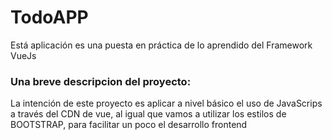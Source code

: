 # TodoAPP
Está aplicación es una puesta en práctica de lo aprendido del Framework VueJs

### Una breve descripcion del proyecto:

La intención de este proyecto es aplicar a nivel básico el uso de JavaScrips a través del CDN de vue, al igual que vamos a utilizar los estilos
de BOOTSTRAP, para facilitar un poco el desarrollo frontend